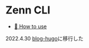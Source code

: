 Zenn CLI
========

* [📘 How to use](https://zenn.dev/zenn/articles/zenn-cli-guide)

2022.4.30 [blog-hugo](https://github.com/tack41/blog-hugo)に移行した
